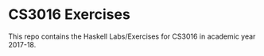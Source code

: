 # CS3016 Exercises

This repo contains the Haskell Labs/Exercises for CS3016 in academic year 2017-18.